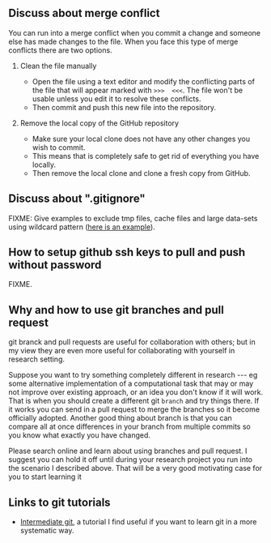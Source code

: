 ## Discuss about merge conflict

You can run into a merge conflict when you commit a change and someone else has made changes to the file. When you face this type of merge conflicts there are two options.

1. Clean the file manually 
	* Open the file using a text editor and modify the conflicting parts of the file that will appear marked with `>>>  <<<`. The file won't be usable unless you edit it to resolve these conflicts.
	* Then commit and push this new file into the repository.

2. Remove the local copy of the GitHub repository
	* Make sure your local clone does not have any other changes you wish to commit.
	* This means that is completely safe to get rid of everything you have locally.
	* Then remove the local clone and clone a fresh copy from GitHub.

## Discuss about ".gitignore"

FIXME: Give examples to exclude tmp files, cache files and large data-sets using wildcard pattern ([here is an example](https://github.com/stephenslab/gtexresults/blob/master/.gitignore)).

## How to setup github ssh keys to pull and push without password

FIXME.

## Why and how to use git branches and pull request

git branck and pull requests are useful for collaboration with others; but in my view they are even more useful for collaborating with yourself in research setting.

Suppose you want to try something completely different in research --- eg some alternative implementation of a computational task that may or may not improve
over existing approach, or an idea you don't know if it will work. That is when you should create a different git `branch` and try things there. If it works
you can send in a pull request to merge the branches so it become officially adopted. Another good thing about branch is that you can compare all at once 
differences in your branch from multiple commits so you know what exactly you have changed.

Please search online and learn about using branches and pull request. I suggest you can hold it off until during your research project you run into the scenario I described above. 
That will be a very good motivating case for you to start learning it

## Links to git tutorials 

- [Intermediate git](https://github.com/ramanshah/intermediate_git), a tutorial I find useful if you want to learn git in a more systematic way.
